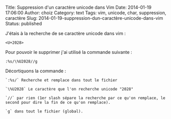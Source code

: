 Title: Suppression d'un caractère unicode dans Vim
Date: 2014-01-19 17:06:00
Author: choiz
Category: text
Tags: vim, unicode, char, suppression, caractère
Slug: 2014-01-19-suppression-dun-caractère-unicode-dans-vim
Status: published

J'étais à la recherche de se caractère unicode dans vim :

    <U+2028>

Pour pouvoir le supprimer j'ai utilisé la commande suivante :

    :%s/\%U2028//g

Décortiquons la commande :

    `:%s/` Recherche et remplace dans tout le fichier

    `\%U2028` Le caractère que l'on recherche unicode "2028"

    `//` par rien (1er slash sépare la recherche par ce qu'on remplace, le second pour dire la fin de ce qu'on remplace).

    `g` dans tout le fichier (global).
